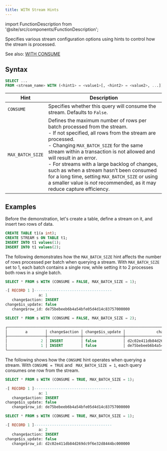 ```yaml
---
title: WITH Stream Hints
---
```

import FunctionDescription from '@site/src/components/FunctionDescription';

<FunctionDescription description="Introduced or updated: v1.2.670"/>

Specifies various stream configuration options using hints to control how the stream is processed.

See also: [WITH CONSUME](with-consume.md)

## Syntax

```sql
SELECT ...
FROM <stream_name> WITH (<hint1> = <value1>[, <hint2> = <value2>, ...])
```

| Hint             | Description                                                                                                                                                                               |
|------------------|-------------------------------------------------------------------------------------------------------------------------------------------------------------------------------------------|
| `CONSUME`        | Specifies whether this query will consume the stream. Defaults to `False`.                                                                                                                |
| `MAX_BATCH_SIZE` | Defines the maximum number of rows per batch processed from the stream.<br/>- If not specified, all rows from the stream are processed.<br/>- Changing `MAX_BATCH_SIZE` for the same stream within a transaction is not allowed and will result in an error.<br/>- For streams with a large backlog of changes, such as when a stream hasn’t been consumed for a long time, setting `MAX_BATCH_SIZE` or using a smaller value is *not* recommended, as it may reduce capture efficiency. |

## Examples

Before the demonstration, let's create a table, define a stream on it, and insert two rows of data.

```sql
CREATE TABLE t1(a int);
CREATE STREAM s ON TABLE t1;
INSERT INTO t1 values(1);
INSERT INTO t1 values(2);
```

The following demonstrates how the `MAX_BATCH_SIZE` hint affects the number of rows processed per batch when querying a stream. With `MAX_BATCH_SIZE` set to 1, each batch contains a single row, while setting it to 2 processes both rows in a single batch.

```sql
SELECT * FROM s WITH (CONSUME = FALSE, MAX_BATCH_SIZE = 1);

-[ RECORD 1 ]-----------------------------------
               a: 1
   change$action: INSERT
change$is_update: false
   change$row_id: de75bebeeb6b4a54bfe05d4d14c83757000000

SELECT * FROM s WITH (CONSUME = FALSE, MAX_BATCH_SIZE = 2);

┌─────────────────────────────────────────────────────────────────────────────────────────────┐
│        a        │ change$action │ change$is_update │              change$row_id             │
├─────────────────┼───────────────┼──────────────────┼────────────────────────────────────────┤
│               2 │ INSERT        │ false            │ d2c02e411db84d269dc9f6e32d8444bc000000 │
│               1 │ INSERT        │ false            │ de75bebeeb6b4a54bfe05d4d14c83757000000 │
└─────────────────────────────────────────────────────────────────────────────────────────────┘
```

The following shows how the `CONSUME` hint operates when querying a stream. With `CONSUME = TRUE` and ` MAX_BATCH_SIZE = 1`, each query consumes one row from the stream.

```sql
SELECT * FROM s WITH (CONSUME = TRUE, MAX_BATCH_SIZE = 1);

-[ RECORD 1 ]-----------------------------------
               a: 1
   change$action: INSERT
change$is_update: false
   change$row_id: de75bebeeb6b4a54bfe05d4d14c83757000000

SELECT * FROM s WITH (CONSUME = TRUE, MAX_BATCH_SIZE = 1);

-[ RECORD 1 ]-----------------------------------
               a: 2
   change$action: INSERT
change$is_update: false
   change$row_id: d2c02e411db84d269dc9f6e32d8444bc000000
```